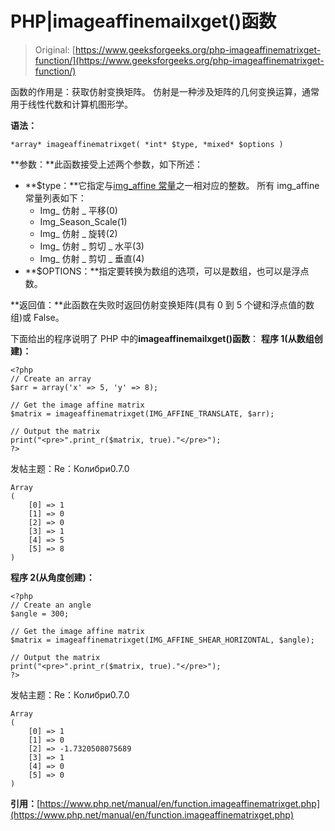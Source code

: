 # PHP|imageaffinemailxget()函数

> Original: [https://www.geeksforgeeks.org/php-imageaffinematrixget-function/](https://www.geeksforgeeks.org/php-imageaffinematrixget-function/)

函数的作用是：获取仿射变换矩阵。 仿射是一种涉及矩阵的几何变换运算，通常用于线性代数和计算机图形学。

**语法：**

```
*array* imageaffinematrixget( *int* $type, *mixed* $options )
```

**参数：**此函数接受上述两个参数，如下所述：

*   **$type：**它指定与[img_affine 常量](https://www.php.net/manual/en/image.constants.php#constant.img-affine-translate)之一相对应的整数。
    所有 img_affine 常量列表如下：
    *   Img_ 仿射 _ 平移(0)
    *   Img_Season_Scale(1)
    *   Img_ 仿射 _ 旋转(2)
    *   Img_ 仿射 _ 剪切 _ 水平(3)
    *   Img_ 仿射 _ 剪切 _ 垂直(4)
*   **$OPTIONS：**指定要转换为数组的选项，可以是数组，也可以是浮点数。

**返回值：**此函数在失败时返回仿射变换矩阵(具有 0 到 5 个键和浮点值的数组)或 False。

下面给出的程序说明了 PHP 中的**imageaffinemailxget()函数**：
**程序 1(从数组创建)：**

```
<?php
// Create an array
$arr = array('x' => 5, 'y' => 8);

// Get the image affine matrix
$matrix = imageaffinematrixget(IMG_AFFINE_TRANSLATE, $arr);

// Output the matrix
print("<pre>".print_r($matrix, true)."</pre>");
?>
```

发帖主题：Re：Колибри0.7.0

```
Array
(
    [0] => 1
    [1] => 0
    [2] => 0
    [3] => 1
    [4] => 5
    [5] => 8
)
```

**程序 2(从角度创建)：**

```
<?php
// Create an angle
$angle = 300;

// Get the image affine matrix
$matrix = imageaffinematrixget(IMG_AFFINE_SHEAR_HORIZONTAL, $angle);

// Output the matrix
print("<pre>".print_r($matrix, true)."</pre>");
?>
```

发帖主题：Re：Колибри0.7.0

```
Array
(
    [0] => 1
    [1] => 0
    [2] => -1.7320508075689
    [3] => 1
    [4] => 0
    [5] => 0
)
```

**引用：**[https://www.php.net/manual/en/function.imageaffinematrixget.php](https://www.php.net/manual/en/function.imageaffinematrixget.php)